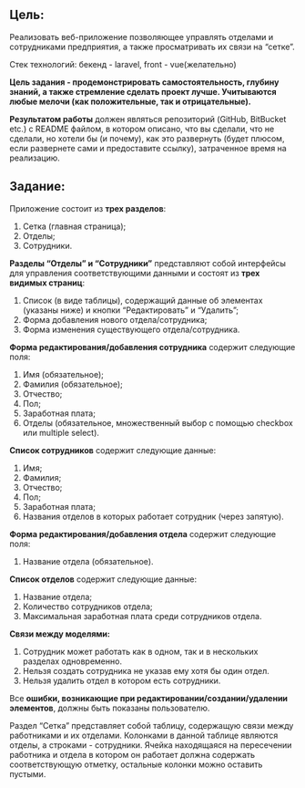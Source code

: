 ## Цель:
Реализовать веб-приложение позволяющее управлять отделами и сотрудниками предприятия, а также просматривать их связи на “сетке”.

Стек технологий: бекенд - laravel, front - vue(желательно)

**Цель задания - продемонстрировать самостоятельность, глубину знаний, а также стремление сделать проект лучше. Учитываются любые мелочи (как положительные, так и отрицательные).**

**Результатом работы** должен являться репозиторий (GitHub, BitBucket etc.) с README файлом, в котором описано, что вы сделали, что не сделали, но хотели бы (и почему),  как это развернуть (будет плюсом, если развернете сами и предоставите ссылку), затраченное время на реализацию.
## Задание:
Приложение состоит из **трех разделов**:
1. Сетка (главная страница);
2. Отделы;
3. Сотрудники.

**Разделы “Отделы” и “Сотрудники”** представляют собой интерфейсы для управления соответствующими данными и состоят из **трех видимых страниц**:

1. Список (в виде таблицы), содержащий данные об элементах (указаны ниже) и кнопки “Редактировать” и “Удалить”;
2. Форма добавления нового отдела/сотрудника;
3. Форма изменения существующего отдела/сотрудника.

**Форма редактирования/добавления сотрудника** содержит следующие поля:
1. Имя (обязательное);
2. Фамилия (обязательное);
3. Отчество;
4. Пол;
5. Заработная плата;
6. Отделы (обязательное, множественный выбор с помощью checkbox или multiple select).

**Список сотрудников** содержит следующие данные:
1. Имя;
2. Фамилия;
3. Отчество;
4. Пол;
5. Заработная плата;
6. Названия отделов в которых работает сотрудник (через запятую).

**Форма редактирования/добавления отдела** содержит следующие поля:
1. Название отдела (обязательное).

**Список отделов** содержит следующие данные:
1. Название отдела;
2. Количество сотрудников отдела;
3. Максимальная заработная плата среди сотрудников отдела.

**Связи между моделями:**
1. Сотрудник может работать как в одном, так и в нескольких разделах одновременно.
2. Нельзя создать сотрудника не указав ему хотя бы один отдел.
3. Нельзя удалить отдел в котором есть сотрудники.

Все **ошибки, возникающие при редактировании/создании/удалении элементов**, должны быть показаны пользователю.

Раздел “Сетка” представляет собой таблицу, содержащую связи между работниками и их отделами.
Колонками в данной таблице являются отделы, а строками - сотрудники.
Ячейка находящаяся на пересечении работника и отдела в котором он работает должна содержать соответствующую отметку, остальные колонки можно оставить пустыми.
